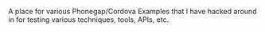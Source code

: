 A place for various Phonegap/Cordova Examples that I have hacked around in for testing various techniques, tools, APIs, etc.
